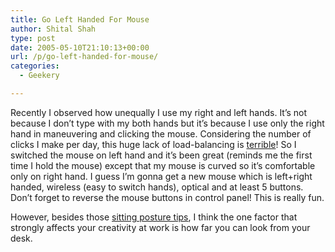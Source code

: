 ```yaml
---
title: Go Left Handed For Mouse
author: Shital Shah
type: post
date: 2005-05-10T21:10:13+00:00
url: /p/go-left-handed-for-mouse/
categories:
  - Geekery

---
```

Recently I observed how unequally I use my right and left hands. It’s not because I don’t type with my both hands but it’s because I use only the right hand in maneuvering and clicking the mouse. Considering the number of clicks I make per day, this huge lack of load-balancing is [terrible][1]! So I switched the mouse on left hand and it’s been great (reminds me the first time I hold the mouse) except that my mouse is curved so it’s comfortable only on right hand. I guess I’m gonna get a new mouse which is left+right handed, wireless (easy to switch hands), optical and at least 5 buttons. Don’t forget to reverse the mouse buttons in control panel! This is really fun.

However, besides those [sitting posture tips][2], I think the one factor that strongly affects your creativity at work is how far you can look from your desk.

 [1]: http://www.lifehacker.com/software/life-hacks/how-to-avoid-carpal-tunnel-syndrome-101679.php
 [2]: http://www.ergonomics.com.au/howtosit.htm